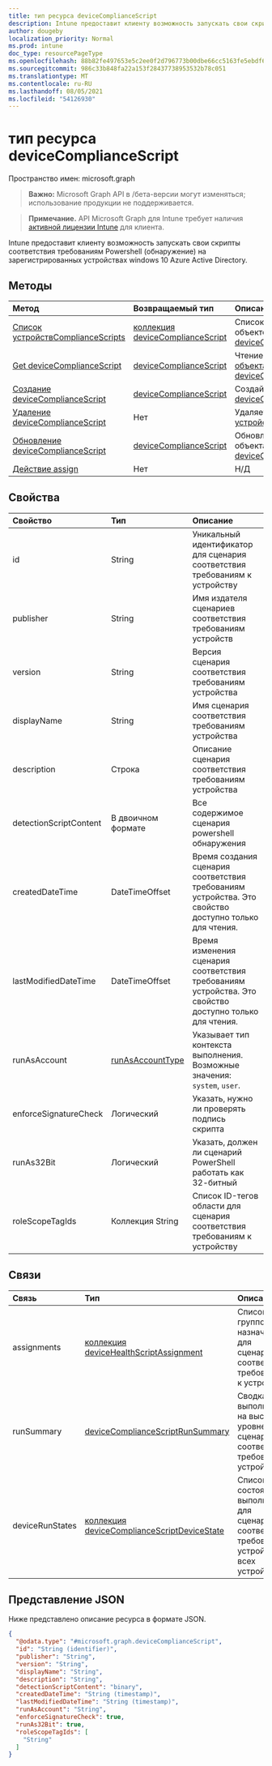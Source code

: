 ```yaml
---
title: тип ресурса deviceComplianceScript
description: Intune предоставит клиенту возможность запускать свои скрипты соответствия требованиям Powershell (обнаружение) на зарегистрированных устройствах windows 10 Azure Active Directory.
author: dougeby
localization_priority: Normal
ms.prod: intune
doc_type: resourcePageType
ms.openlocfilehash: 88b82fe497653e5c2ee0f2d796773b00dbe66cc5163fe5ebdf62a422322e23e2
ms.sourcegitcommit: 986c33b848fa22a153f28437738953532b78c051
ms.translationtype: MT
ms.contentlocale: ru-RU
ms.lasthandoff: 08/05/2021
ms.locfileid: "54126930"
---
```

# <a name="devicecompliancescript-resource-type"></a>тип ресурса deviceComplianceScript

Пространство имен: microsoft.graph

> **Важно:** Microsoft Graph API в /бета-версии могут изменяться; использование продукции не поддерживается.

> **Примечание.** API Microsoft Graph для Intune требует наличия [активной лицензии Intune](https://go.microsoft.com/fwlink/?linkid=839381) для клиента.

Intune предоставит клиенту возможность запускать свои скрипты соответствия требованиям Powershell (обнаружение) на зарегистрированных устройствах windows 10 Azure Active Directory.

## <a name="methods"></a>Методы
|Метод|Возвращаемый тип|Описание|
|:---|:---|:---|
|[Список устройствComplianceScripts](../api/intune-devices-devicecompliancescript-list.md)|[коллекция deviceComplianceScript](../resources/intune-devices-devicecompliancescript.md)|Список свойств и связей объектов [deviceComplianceScript.](../resources/intune-devices-devicecompliancescript.md)|
|[Get deviceComplianceScript](../api/intune-devices-devicecompliancescript-get.md)|[deviceComplianceScript](../resources/intune-devices-devicecompliancescript.md)|Чтение свойств и связей [объекта deviceComplianceScript.](../resources/intune-devices-devicecompliancescript.md)|
|[Создание deviceComplianceScript](../api/intune-devices-devicecompliancescript-create.md)|[deviceComplianceScript](../resources/intune-devices-devicecompliancescript.md)|Создайте новый [объект deviceComplianceScript.](../resources/intune-devices-devicecompliancescript.md)|
|[Удаление deviceComplianceScript](../api/intune-devices-devicecompliancescript-delete.md)|Нет|Удаляет [устройствоComplianceScript](../resources/intune-devices-devicecompliancescript.md).|
|[Обновление deviceComplianceScript](../api/intune-devices-devicecompliancescript-update.md)|[deviceComplianceScript](../resources/intune-devices-devicecompliancescript.md)|Обновление свойств объекта [deviceComplianceScript.](../resources/intune-devices-devicecompliancescript.md)|
|[Действие assign](../api/intune-devices-devicecompliancescript-assign.md)|Нет|Н/Д|

## <a name="properties"></a>Свойства
|Свойство|Тип|Описание|
|:---|:---|:---|
|id|String|Уникальный идентификатор для сценария соответствия требованиям к устройству|
|publisher|String|Имя издателя сценариев соответствия требованиям устройств|
|version|String|Версия сценария соответствия требованиям устройства|
|displayName|String|Имя сценария соответствия требованиям устройства|
|description|Строка|Описание сценария соответствия требованиям устройства|
|detectionScriptContent|В двоичном формате|Все содержимое сценария powershell обнаружения|
|createdDateTime|DateTimeOffset|Время создания сценария соответствия требованиям устройства. Это свойство доступно только для чтения.|
|lastModifiedDateTime|DateTimeOffset|Время изменения сценария соответствия требованиям устройства. Это свойство доступно только для чтения.|
|runAsAccount|[runAsAccountType](../resources/intune-shared-runasaccounttype.md)|Указывает тип контекста выполнения. Возможные значения: `system`, `user`.|
|enforceSignatureCheck|Логический|Указать, нужно ли проверять подпись скрипта|
|runAs32Bit|Логический|Указать, должен ли сценарий PowerShell работать как 32-битный|
|roleScopeTagIds|Коллекция String|Список ID-тегов области для сценария соответствия требованиям к устройству|

## <a name="relationships"></a>Связи
|Связь|Тип|Описание|
|:---|:---|:---|
|assignments|[коллекция deviceHealthScriptAssignment](../resources/intune-devices-devicehealthscriptassignment.md)|Список групповых назначений для сценария соответствия требованиям к устройству|
|runSummary|[deviceComplianceScriptRunSummary](../resources/intune-devices-devicecompliancescriptrunsummary.md)|Сводка выполнения на высоком уровне для сценария соответствия требованиям устройств.|
|deviceRunStates|[коллекция deviceComplianceScriptDeviceState](../resources/intune-devices-devicecompliancescriptdevicestate.md)|Список состояния выполнения для сценария соответствия требованиям устройств на всех устройствах|

## <a name="json-representation"></a>Представление JSON
Ниже представлено описание ресурса в формате JSON.
<!-- {
  "blockType": "resource",
  "keyProperty": "id",
  "@odata.type": "microsoft.graph.deviceComplianceScript"
}
-->
``` json
{
  "@odata.type": "#microsoft.graph.deviceComplianceScript",
  "id": "String (identifier)",
  "publisher": "String",
  "version": "String",
  "displayName": "String",
  "description": "String",
  "detectionScriptContent": "binary",
  "createdDateTime": "String (timestamp)",
  "lastModifiedDateTime": "String (timestamp)",
  "runAsAccount": "String",
  "enforceSignatureCheck": true,
  "runAs32Bit": true,
  "roleScopeTagIds": [
    "String"
  ]
}
```




